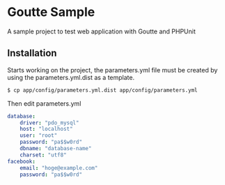 Goutte Sample
===========

A sample project to test web application with Goutte and PHPUnit

## Installation

Starts working on the project, the parameters.yml file must be created by using the parameters.yml.dist as a template.

```bash
$ cp app/config/parameters.yml.dist app/config/parameters.yml
```

Then edit parameters.yml

```yaml
database:
    driver: "pdo_mysql"
    host: "localhost"
    user: "root"
    password: "pa$$w0rd"
    dbname: "database-name"
    charset: "utf8"
facebook:
    email: "hoge@example.com"
    password: "pa$$w0rd"
```